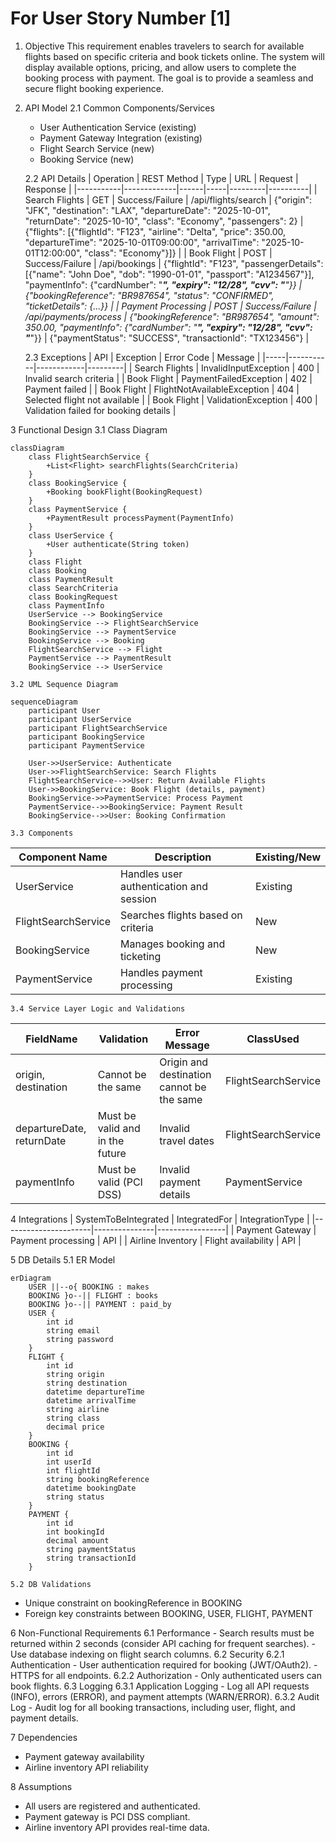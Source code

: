 # For User Story Number [1]
1. Objective
This requirement enables travelers to search for available flights based on specific criteria and book tickets online. The system will display available options, pricing, and allow users to complete the booking process with payment. The goal is to provide a seamless and secure flight booking experience.

2. API Model
	2.1 Common Components/Services
	- User Authentication Service (existing)
	- Payment Gateway Integration (existing)
	- Flight Search Service (new)
	- Booking Service (new)

	2.2 API Details
| Operation | REST Method | Type | URL | Request | Response |
|-----------|-------------|------|-----|---------|----------|
| Search Flights | GET | Success/Failure | /api/flights/search | {"origin": "JFK", "destination": "LAX", "departureDate": "2025-10-01", "returnDate": "2025-10-10", "class": "Economy", "passengers": 2} | {"flights": [{"flightId": "F123", "airline": "Delta", "price": 350.00, "departureTime": "2025-10-01T09:00:00", "arrivalTime": "2025-10-01T12:00:00", "class": "Economy"}]} |
| Book Flight | POST | Success/Failure | /api/bookings | {"flightId": "F123", "passengerDetails": [{"name": "John Doe", "dob": "1990-01-01", "passport": "A1234567"}], "paymentInfo": {"cardNumber": "****", "expiry": "12/28", "cvv": "***"}} | {"bookingReference": "BR987654", "status": "CONFIRMED", "ticketDetails": {...}} |
| Payment Processing | POST | Success/Failure | /api/payments/process | {"bookingReference": "BR987654", "amount": 350.00, "paymentInfo": {"cardNumber": "****", "expiry": "12/28", "cvv": "***"}} | {"paymentStatus": "SUCCESS", "transactionId": "TX123456"} |

	2.3 Exceptions
| API | Exception | Error Code | Message |
|-----|-----------|------------|---------|
| Search Flights | InvalidInputException | 400 | Invalid search criteria |
| Book Flight | PaymentFailedException | 402 | Payment failed |
| Book Flight | FlightNotAvailableException | 404 | Selected flight not available |
| Book Flight | ValidationException | 400 | Validation failed for booking details |

3 Functional Design
	3.1 Class Diagram
```mermaid
classDiagram
    class FlightSearchService {
        +List<Flight> searchFlights(SearchCriteria)
    }
    class BookingService {
        +Booking bookFlight(BookingRequest)
    }
    class PaymentService {
        +PaymentResult processPayment(PaymentInfo)
    }
    class UserService {
        +User authenticate(String token)
    }
    class Flight
    class Booking
    class PaymentResult
    class SearchCriteria
    class BookingRequest
    class PaymentInfo
    UserService --> BookingService
    BookingService --> FlightSearchService
    BookingService --> PaymentService
    BookingService --> Booking
    FlightSearchService --> Flight
    PaymentService --> PaymentResult
    BookingService --> UserService
```
	3.2 UML Sequence Diagram
```mermaid
sequenceDiagram
    participant User
    participant UserService
    participant FlightSearchService
    participant BookingService
    participant PaymentService

    User->>UserService: Authenticate
    User->>FlightSearchService: Search Flights
    FlightSearchService-->>User: Return Available Flights
    User->>BookingService: Book Flight (details, payment)
    BookingService->>PaymentService: Process Payment
    PaymentService-->>BookingService: Payment Result
    BookingService-->>User: Booking Confirmation
```
	3.3 Components
| Component Name | Description | Existing/New |
|----------------|-------------|--------------|
| UserService | Handles user authentication and session | Existing |
| FlightSearchService | Searches flights based on criteria | New |
| BookingService | Manages booking and ticketing | New |
| PaymentService | Handles payment processing | Existing |

	3.4 Service Layer Logic and Validations
| FieldName | Validation | Error Message | ClassUsed |
|-----------|------------|--------------|-----------|
| origin, destination | Cannot be the same | Origin and destination cannot be the same | FlightSearchService |
| departureDate, returnDate | Must be valid and in the future | Invalid travel dates | FlightSearchService |
| paymentInfo | Must be valid (PCI DSS) | Invalid payment details | PaymentService |

4 Integrations
| SystemToBeIntegrated | IntegratedFor | IntegrationType |
|----------------------|---------------|-----------------|
| Payment Gateway | Payment processing | API |
| Airline Inventory | Flight availability | API |

5 DB Details
	5.1 ER Model
```mermaid
erDiagram
    USER ||--o{ BOOKING : makes
    BOOKING }o--|| FLIGHT : books
    BOOKING }o--|| PAYMENT : paid_by
    USER {
        int id
        string email
        string password
    }
    FLIGHT {
        int id
        string origin
        string destination
        datetime departureTime
        datetime arrivalTime
        string airline
        string class
        decimal price
    }
    BOOKING {
        int id
        int userId
        int flightId
        string bookingReference
        datetime bookingDate
        string status
    }
    PAYMENT {
        int id
        int bookingId
        decimal amount
        string paymentStatus
        string transactionId
    }
```
	5.2 DB Validations
- Unique constraint on bookingReference in BOOKING
- Foreign key constraints between BOOKING, USER, FLIGHT, PAYMENT

6 Non-Functional Requirements
	6.1 Performance
	- Search results must be returned within 2 seconds (consider API caching for frequent searches).
	- Use database indexing on flight search columns.
	6.2 Security
		6.2.1 Authentication
		- User authentication required for booking (JWT/OAuth2).
		- HTTPS for all endpoints.
		6.2.2 Authorization
		- Only authenticated users can book flights.
	6.3 Logging
		6.3.1 Application Logging
		- Log all API requests (INFO), errors (ERROR), and payment attempts (WARN/ERROR).
		6.3.2 Audit Log
		- Audit log for all booking transactions, including user, flight, and payment details.

7 Dependencies
- Payment gateway availability
- Airline inventory API reliability

8 Assumptions
- All users are registered and authenticated.
- Payment gateway is PCI DSS compliant.
- Airline inventory API provides real-time data.
